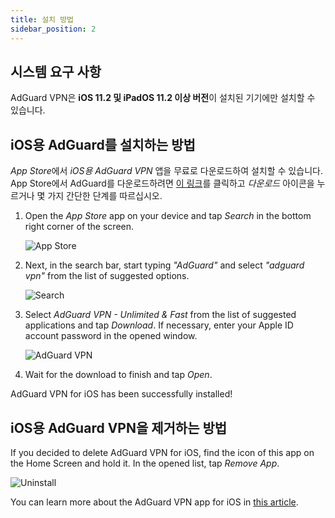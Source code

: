 ```yaml
---
title: 설치 방법
sidebar_position: 2
---
```


## 시스템 요구 사항

AdGuard VPN은 **iOS 11.2 및 iPadOS 11.2 이상 버전**이 설치된 기기에만 설치할 수 있습니다.

## iOS용 AdGuard를 설치하는 방법

*App Store*에서 *iOS용 AdGuard VPN* 앱을 무료로 다운로드하여 설치할 수 있습니다. App Store에서 AdGuard를 다운로드하려면 [이 링크](https://agrd.io/ios_vpn)를 클릭하고 *다운로드* 아이콘을 누르거나 몇 가지 간단한 단계를 따르십시오.

1. Open the *App Store* app on your device and tap *Search* in the bottom right corner of the screen.

    ![App Store](https://cdn.adguardvpn.com/content/kb/vpn/ios/app-store-en.png)

1. Next, in the search bar, start typing *"AdGuard"* and select *"adguard vpn"* from the list of suggested options.

    ![Search](https://cdn.adguardvpn.com/content/kb/vpn/ios/search-en.png)

1. Select *AdGuard VPN - Unlimited & Fast* from the list of suggested applications and tap *Download*. If necessary, enter your Apple ID account password in the opened window.

    ![AdGuard VPN](https://cdn.adguardvpn.com/content/kb/vpn/ios/adguard-vpn-en.png)

1. Wait for the download to finish and tap *Open*.

AdGuard VPN for iOS has been successfully installed!

## iOS용 AdGuard VPN을 제거하는 방법

If you decided to delete AdGuard VPN for iOS, find the icon of this app on the Home Screen and hold it. In the opened list, tap *Remove App*.

![Uninstall](https://cdn.adguardvpn.com/public/Adguard/kb/vpn-install/deinstall-en.png)

You can learn more about the AdGuard VPN app for iOS in [this article](overview.md).
